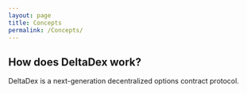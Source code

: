 ```yaml
---
layout: page
title: Concepts
permalink: /Concepts/
---
```


## How does DeltaDex work?
DeltaDex is a next-generation decentralized options contract protocol.